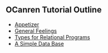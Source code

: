 ## OCanren Tutorial Outline
- [Appetizer](aircraft_fleet)
- [General Feelings](./helloWorld)
- [Types for Relational Programs](./digTypes)
- [A Simple Data Base](./ascii_ctrl_db)

